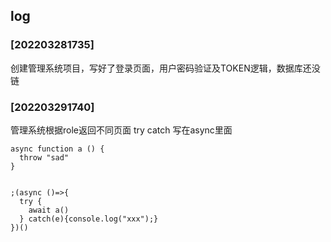 ## log
### [202203281735] 
创建管理系统项目，写好了登录页面，用户密码验证及TOKEN逻辑，数据库还没链
### [202203291740] 
管理系统根据role返回不同页面
try catch 写在async里面
```
async function a () {
  throw "sad"
}


;(async ()=>{
  try {
    await a()
  } catch(e){console.log("xxx");}
})()
```